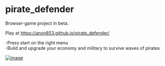 # pirate_defender
Browser-game project in beta.  

Play at https://anon853.github.io/pirate_defender/  

-Press start on the right menu  
-Build and upgrade your economy and military to survive waves of pirates

[![image](https://i.postimg.cc/C5HXsbWk/preview.jpg)](https://anon853.github.io/pirate_defender/)  
